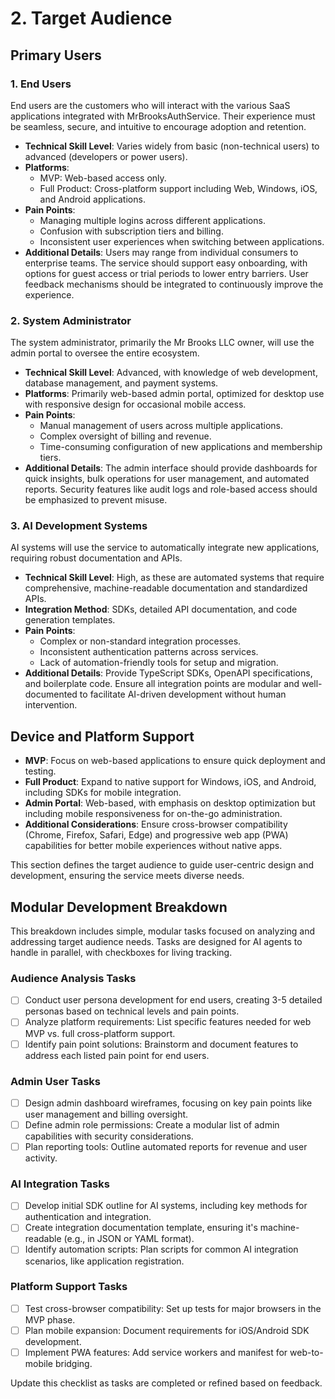 # 2. Target Audience

## Primary Users

### 1. End Users
End users are the customers who will interact with the various SaaS applications integrated with MrBrooksAuthService. Their experience must be seamless, secure, and intuitive to encourage adoption and retention.

- **Technical Skill Level**: Varies widely from basic (non-technical users) to advanced (developers or power users).
- **Platforms**: 
  - MVP: Web-based access only.
  - Full Product: Cross-platform support including Web, Windows, iOS, and Android applications.
- **Pain Points**: 
  - Managing multiple logins across different applications.
  - Confusion with subscription tiers and billing.
  - Inconsistent user experiences when switching between applications.
- **Additional Details**: Users may range from individual consumers to enterprise teams. The service should support easy onboarding, with options for guest access or trial periods to lower entry barriers. User feedback mechanisms should be integrated to continuously improve the experience.

### 2. System Administrator
The system administrator, primarily the Mr Brooks LLC owner, will use the admin portal to oversee the entire ecosystem.

- **Technical Skill Level**: Advanced, with knowledge of web development, database management, and payment systems.
- **Platforms**: Primarily web-based admin portal, optimized for desktop use with responsive design for occasional mobile access.
- **Pain Points**: 
  - Manual management of users across multiple applications.
  - Complex oversight of billing and revenue.
  - Time-consuming configuration of new applications and membership tiers.
- **Additional Details**: The admin interface should provide dashboards for quick insights, bulk operations for user management, and automated reports. Security features like audit logs and role-based access should be emphasized to prevent misuse.

### 3. AI Development Systems
AI systems will use the service to automatically integrate new applications, requiring robust documentation and APIs.

- **Technical Skill Level**: High, as these are automated systems that require comprehensive, machine-readable documentation and standardized APIs.
- **Integration Method**: SDKs, detailed API documentation, and code generation templates.
- **Pain Points**: 
  - Complex or non-standard integration processes.
  - Inconsistent authentication patterns across services.
  - Lack of automation-friendly tools for setup and migration.
- **Additional Details**: Provide TypeScript SDKs, OpenAPI specifications, and boilerplate code. Ensure all integration points are modular and well-documented to facilitate AI-driven development without human intervention.

## Device and Platform Support
- **MVP**: Focus on web-based applications to ensure quick deployment and testing.
- **Full Product**: Expand to native support for Windows, iOS, and Android, including SDKs for mobile integration.
- **Admin Portal**: Web-based, with emphasis on desktop optimization but including mobile responsiveness for on-the-go administration.
- **Additional Considerations**: Ensure cross-browser compatibility (Chrome, Firefox, Safari, Edge) and progressive web app (PWA) capabilities for better mobile experiences without native apps.

This section defines the target audience to guide user-centric design and development, ensuring the service meets diverse needs.

## Modular Development Breakdown
This breakdown includes simple, modular tasks focused on analyzing and addressing target audience needs. Tasks are designed for AI agents to handle in parallel, with checkboxes for living tracking.

### Audience Analysis Tasks
- [ ] Conduct user persona development for end users, creating 3-5 detailed personas based on technical levels and pain points.
- [ ] Analyze platform requirements: List specific features needed for web MVP vs. full cross-platform support.
- [ ] Identify pain point solutions: Brainstorm and document features to address each listed pain point for end users.

### Admin User Tasks
- [ ] Design admin dashboard wireframes, focusing on key pain points like user management and billing oversight.
- [ ] Define admin role permissions: Create a modular list of admin capabilities with security considerations.
- [ ] Plan reporting tools: Outline automated reports for revenue and user activity.

### AI Integration Tasks
- [ ] Develop initial SDK outline for AI systems, including key methods for authentication and integration.
- [ ] Create integration documentation template, ensuring it's machine-readable (e.g., in JSON or YAML format).
- [ ] Identify automation scripts: Plan scripts for common AI integration scenarios, like application registration.

### Platform Support Tasks
- [ ] Test cross-browser compatibility: Set up tests for major browsers in the MVP phase.
- [ ] Plan mobile expansion: Document requirements for iOS/Android SDK development.
- [ ] Implement PWA features: Add service workers and manifest for web-to-mobile bridging.

Update this checklist as tasks are completed or refined based on feedback.